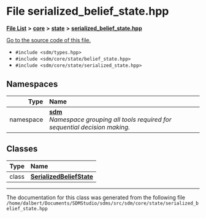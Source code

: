 
<NavBar active_item_id="2"/>

# File serialized\_belief\_state.hpp


[**File List**](files.md) **>** [**core**](dir_92216a09053680f71034e5e26026ee62.md) **>** [**state**](dir_d0d8dc666ec4ca9b544d63f25347f269.md) **>** [**serialized\_belief\_state.hpp**](serialized__belief__state_8hpp.md)

[Go to the source code of this file.](serialized__belief__state_8hpp_source.md)



* `#include <sdm/types.hpp>`
* `#include <sdm/core/state/belief_state.hpp>`
* `#include <sdm/core/state/serialized_state.hpp>`









## Namespaces

| Type | Name |
| ---: | :--- |
| namespace | [**sdm**](namespacesdm.md) <br>_Namespace grouping all tools required for sequential decision making._  |

## Classes

| Type | Name |
| ---: | :--- |
| class | [**SerializedBeliefState**](classsdm_1_1SerializedBeliefState.md) <br> |














------------------------------
The documentation for this class was generated from the following file `/home/dalbert/Documents/SDMStudio/sdms/src/sdm/core/state/serialized_belief_state.hpp`